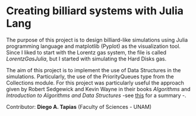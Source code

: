 Creating billiard systems with Julia Lang
=====================================

The purpose of this project is to design billiard-like simulations using Julia programming language and matplotlib (Pyplot)
as the visualization tool. Since I liked to start with the Lorentz gas system, the file is called *LorentzGasJulia*, but I
started with simulating the Hard Disks gas. 

The aim of this project is to implement the use of Data Structures in the simulations. Particularly, the use of the PriorityQueues
type from the Collections module. For this project was particularly useful the approach given by Robert Sedgewick and Kevin Wayne
in their books *Algorithms* and *Introduction to Algorithms and Data Structures* -see [this](http://www.cs.princeton.edu/courses/archive/spr07/cos226/lectures/06PriorityQueues.pdf)
for a summary -.

Contributor: **Diego A. Tapias** (Faculty of Sciences - UNAM)

